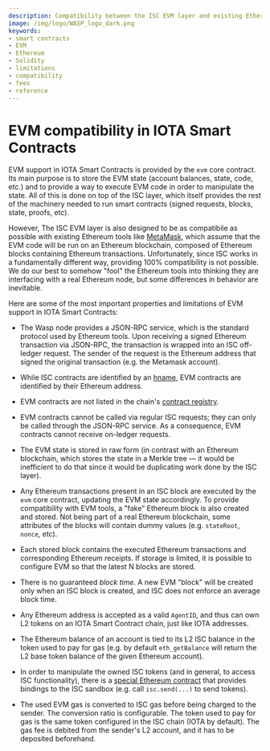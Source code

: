 ```yaml
---
description: Compatibility between the ISC EVM layer and existing Ethereum smart contracts and tooling.
image: /img/logo/WASP_logo_dark.png
keywords:
- smart contracts
- EVM
- Ethereum
- Solidity
- limitations
- compatibility
- fees
- reference
---
```

# EVM compatibility in IOTA Smart Contracts

EVM support in IOTA Smart Contracts is provided by the `evm` core contract. Its main purpose is to store the EVM state (account balances, state, code, etc.) and to provide a way to execute EVM code in order to manipulate the state. All of this is done on top of the ISC layer, which itself provides the rest of the machinery needed to run smart contracts (signed requests, blocks, state, proofs, etc).

However, The ISC EVM layer is also designed to be as compatibile as possible with existing Ethereum tools like [MetaMask](https://metamask.io/), which assume that the EVM code will be run on an Ethereum blockchain, composed of Ethereum blocks containing Ethereum transactions. Unfortunately, since ISC works in a fundamentally different way, providing 100% compatibility is not possible. We do our best to somehow "fool" the Ethereum tools into thinking they are interfacing with a real Ethereum node, but some differences in behavior are inevitable.

Here are some of the most important properties and limitations of EVM support in IOTA Smart Contracts:

- The Wasp node provides a JSON-RPC service, which is the standard protocol used by Ethereum tools. Upon receiving a signed Ethereum transaction via JSON-RPC, the transaction is wrapped into an ISC off-ledger request. The sender of the request is the Ethereum address that signed the original transaction (e.g. the Metamask account).

- While ISC contracts are identified by an [hname](../core_concepts/smart-contract-anatomy.md), EVM contracts are identified by their Ethereum address.

- EVM contracts are not listed in the chain's [contract registry](../core_concepts/core_contracts/root.md).

- EVM contracts cannot be called via regular ISC requests; they can only be
  called through the JSON-RPC service.
  As a consequence, EVM contracts cannot receive on-ledger requests.

- The EVM state is stored in raw form (in contrast with an Ethereum blockchain, which stores the state in a Merkle tree — it would be inefficient to do that since it would be duplicating work done by the ISC layer).

- Any Ethereum transactions present in an ISC block are executed by the `evm` core contract, updating the EVM state accordingly. To provide compatibility with EVM tools, a "fake" Ethereum block is also created and stored. Not being part of a real Ethereum blockchain, some attributes of the blocks will contain dummy values (e.g. `stateRoot`, `nonce`, etc).

- Each stored block contains the executed Ethereum transactions and corresponding Ethereum receipts. If storage is limited, it is possible to configure EVM so that the latest N blocks are stored.

- There is no guaranteed *block time*. A new EVM "block" will be created only when an ISC block is created, and ISC does not enforce an average block time.

- Any Ethereum address is accepted as a valid `AgentID`, and thus can own L2 tokens on an IOTA Smart Contract chain, just like IOTA addresses.

- The Ethereum balance of an account is tied to its L2 ISC balance in the token used to pay for gas (e.g. by default `eth_getBalance` will return the L2 base token balance of the given Ethereum account). 

- In order to manipulate the owned ISC tokens (and in general, to access ISC functionality), there is a [special Ethereum contract](magic.md) that provides bindings to the ISC sandbox (e.g. call `isc.send(...)` to send tokens).

- The used EVM gas is converted to ISC gas before being charged to the sender. The conversion ratio is configurable. The token used to pay for gas is the same token configured in the ISC chain (IOTA by default). The gas fee is debited from the sender's L2 account, and it has to be deposited beforehand.

